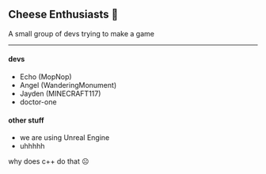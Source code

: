 ## Cheese Enthusiasts 🧀

A small group of devs trying to make a game

---

#### devs
- Echo (MopNop)
- Angel (WanderingMonument)
- Jayden (MINECRAFT117)
- doctor-one

#### other stuff
- we are using Unreal Engine
- uhhhhh



why does c++ do that ☹️
